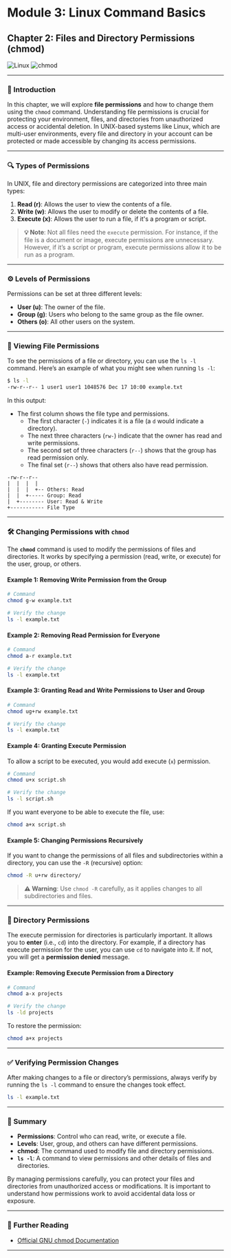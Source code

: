 # **Module 3: Linux Command Basics**

## **Chapter 2: Files and Directory Permissions (chmod)**

![Linux](https://img.shields.io/badge/Linux-Fundamentals-green) 
![chmod](https://img.shields.io/badge/Command-chmod-orange)

---

### **🔑 Introduction**
In this chapter, we will explore **file permissions** and how to change them using the `chmod` command. Understanding file permissions is crucial for protecting your environment, files, and directories from unauthorized access or accidental deletion. In UNIX-based systems like Linux, which are multi-user environments, every file and directory in your account can be protected or made accessible by changing its access permissions.

---

### **🔍 Types of Permissions**

In UNIX, file and directory permissions are categorized into three main types:

1. **Read (r)**: Allows the user to view the contents of a file.
2. **Write (w)**: Allows the user to modify or delete the contents of a file.
3. **Execute (x)**: Allows the user to run a file, if it's a program or script.

> **💡 Note**: Not all files need the `execute` permission. For instance, if the file is a document or image, execute permissions are unnecessary. However, if it’s a script or program, execute permissions allow it to be run as a program.

---

### **⚙️ Levels of Permissions**

Permissions can be set at three different levels:

- **User (u)**: The owner of the file.
- **Group (g)**: Users who belong to the same group as the file owner.
- **Others (o)**: All other users on the system.

---

### **👀 Viewing File Permissions**

To see the permissions of a file or directory, you can use the `ls -l` command. Here’s an example of what you might see when running `ls -l`:

```bash
$ ls -l
-rw-r--r-- 1 user1 user1 1048576 Dec 17 10:00 example.txt
```

In this output:
- The first column shows the file type and permissions.
  - The first character (`-`) indicates it is a file (a `d` would indicate a directory).
  - The next three characters (`rw-`) indicate that the owner has read and write permissions.
  - The second set of three characters (`r--`) shows that the group has read permission only.
  - The final set (`r--`) shows that others also have read permission.

```plaintext
-rw-r--r--
|  |  |  |
|  |  |  +-- Others: Read
|  |  +----- Group: Read
|  +-------- User: Read & Write
+----------- File Type
```

---

### **🛠️ Changing Permissions with `chmod`**

The **`chmod`** command is used to modify the permissions of files and directories. It works by specifying a permission (read, write, or execute) for the user, group, or others.

#### **Example 1: Removing Write Permission from the Group**

```bash
# Command
chmod g-w example.txt

# Verify the change
ls -l example.txt
```

#### **Example 2: Removing Read Permission for Everyone**

```bash
# Command
chmod a-r example.txt

# Verify the change
ls -l example.txt
```

#### **Example 3: Granting Read and Write Permissions to User and Group**

```bash
# Command
chmod ug+rw example.txt

# Verify the change
ls -l example.txt
```

#### **Example 4: Granting Execute Permission**

To allow a script to be executed, you would add execute (`x`) permission. 

```bash
# Command
chmod u+x script.sh

# Verify the change
ls -l script.sh
```

If you want everyone to be able to execute the file, use:

```bash
chmod a+x script.sh
```

#### **Example 5: Changing Permissions Recursively**

If you want to change the permissions of all files and subdirectories within a directory, you can use the `-R` (recursive) option:

```bash
chmod -R u+rw directory/
```

> **⚠️ Warning**: Use `chmod -R` carefully, as it applies changes to all subdirectories and files.

---

### **📂 Directory Permissions**

The execute permission for directories is particularly important. It allows you to **enter** (i.e., `cd`) into the directory. For example, if a directory has execute permission for the user, you can use `cd` to navigate into it. If not, you will get a **permission denied** message.

#### **Example: Removing Execute Permission from a Directory**

```bash
# Command
chmod a-x projects

# Verify the change
ls -ld projects
```

To restore the permission:

```bash
chmod a+x projects
```

---

### **✅ Verifying Permission Changes**

After making changes to a file or directory’s permissions, always verify by running the `ls -l` command to ensure the changes took effect.

```bash
ls -l example.txt
```

---

### **📖 Summary**

- **Permissions**: Control who can read, write, or execute a file.
- **Levels**: User, group, and others can have different permissions.
- **chmod**: The command used to modify file and directory permissions.
- **`ls -l`**: A command to view permissions and other details of files and directories.

By managing permissions carefully, you can protect your files and directories from unauthorized access or modifications. It is important to understand how permissions work to avoid accidental data loss or exposure.

---

### **📖 Further Reading**
- [Official GNU chmod Documentation](https://www.gnu.org/software/coreutils/manual/html_node/chmod-invocation.html)

---
